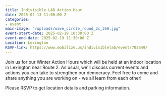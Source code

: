 ```yaml
---
title: Indivisible LAB Action Hour
date: 2025-02-13 11:00:00 Z
categories:
- event
main-image: "/uploads/wave_circle_round_2c_360.jpg"
event-start-date: 2025-02-19 10:30:00 Z
event-end-date: 2025-02-19 11:30:00 Z
Location: Lexington
RSVP-link: https://www.mobilize.us/indivisiblelab/event/702649/
---
```


Join us for our Winter Action Hours which will be held at an indoor location in Lexington near Route 2. As usual, we'll discuss current events and actions you can take to strengthen our democracy. Feel free to come and share anything you are working on - we all learn from each other!

Please RSVP to get location details and parking information.
